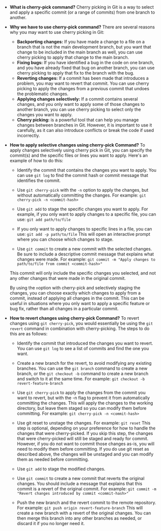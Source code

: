 * **What is cherry-pick command?**
   Cherry picking in Git is a way to select and apply a specific commit (or a range of commits) from one branch to another.
   
* **Why we have to use cherry-pick command?**
   There are several reasons why you may want to use cherry picking in Git:
  - **Backporting changes:** If you have made a change to a file on a branch that is not the main development branch, but you want that change to be included in the main branch as well, you can use cherry picking to apply that change to the main branch.
  - **Fixing bugs:** If you have identified a bug in the code on one branch, and you have already fixed that bug on another branch, you can use cherry picking to apply that fix to the branch with the bug.
  - **Reverting changes:** If a commit has been made that introduces a problem, you may want to revert that commit. You can use cherry picking to apply the changes from a previous commit that undoes the problematic changes.
  - **Applying changes selectively:** If a commit contains several changes, and you only want to apply some of those changes to another branch, you can use cherry picking to select only the changes you want to apply.
  - **Cherry picking:** is a powerful tool that can help you manage changes between branches in Git. However, it is important to use it carefully, as it can also introduce conflicts or break the code if used incorrectly.

* **How to apply selective changes using cherry-pick Command?**
    To apply changes selectively using cherry pick in Git, you can specify the commit(s) and the specific files or lines you want to apply. Here's an example of how to do this:    
   - Identify the commit that contains the changes you want to apply. You can use `git log` to find the commit hash or commit message that identifies the commit.
     
   - Use `git cherry-pick` with the `-n` option to apply the changes, but without automatically committing the changes. For example:
   	`git cherry-pick -n <commit-hash>`

   - Use `git add` to stage the specific changes you want to apply. For example, if you only want to apply changes to a specific file, you can use:
     	`git add path/to/file`

   - If you only want to apply changes to specific lines in a file, you can use:
   	`git add -p path/to/file`
	This will open an interactive prompt where you can choose which changes to stage.
	
   - Use `git commit` to create a new commit with the selected changes. Be sure to include a descriptive commit message that explains what changes were made. For example:
   	`git commit -m "Apply changes to path/to/file from commit <commit-hash>"`
	
	This commit will only include the specific changes you selected, and not any other changes that were made in the original commit.
	
	By using the `n`option with cherry-pick and selectively staging the changes, you can choose exactly which changes to apply from a commit, instead of applying all changes in the commit. This can be useful in situations where you only want to apply a specific feature or bug fix, rather than all changes in a particular commit.


* **How to revert changes using cherry-pick Command?**
  To revert changes using `git cherry-pick`, you would essentially be using the `git revert` command in combination with cherry-picking. The steps to do this are as follows:

   - Identify the commit that introduced the changes you want to revert. You can use `git log` to see a list of commits and find the one you want.

   - Create a new branch for the revert, to avoid modifying any existing branches. You can use the `git branch` command to create a new branch, or the `git checkout -b` command to create a new branch and switch to it at the same time. For example:
     `git checkout -b revert-feature-branch`

   - Use `git cherry-pick` to apply the changes from the commit you want to revert, but with the -n flag to prevent it from automatically committing the changes. This will apply the changes to the working directory, but leave them staged so you can modify them before committing. For example:
   `git cherry-pick -n <commit-hash>`

   - Use git reset to unstage the changes. For example:
     `git reset`
     This step is optional, depending on your preference for how to handle the changes that were cherry-picked. If you skip this step, the changes that were cherry-picked will still be staged and ready for commit. However, if you do not want to commit those changes as-is, you will need to modify them before committing.
     If you do use git reset as described above, the changes will be unstaged and you can modify them as needed before committing.

   - Use `git add` to stage the modified changes.

   - Use `git commit` to create a new commit that reverts the original changes. You should include a message that explains that this commit is a revert of the original commit. For example:
     `git commit -m "Revert changes introduced by commit <commit-hash>"`

   - Push the new branch and the revert commit to the remote repository. For example:
     `git push origin revert-feature-branch`
   This will create a new branch with a revert of the original changes. You can then merge this branch into any other branches as needed, or discard it if you no longer need it.





